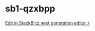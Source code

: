 # sb1-qzxbpp

[Edit in StackBlitz next generation editor ⚡️](https://stackblitz.com/~/github.com/Ravindu-Nimesh/sb1-qzxbpp)